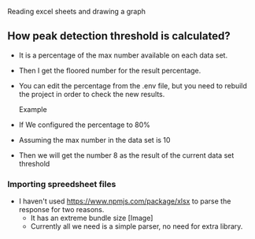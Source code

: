 Reading excel sheets and drawing a graph

## How peak detection threshold is calculated?

- It is a percentage of the max number available on each data set.
- Then I get the floored number for the result percentage.
- You can edit the percentage from the .env file, but you need to rebuild the project in order to check the new results.

  Example

- If We configured the percentage to 80%
- Assuming the max number in the data set is 10
- Then we will get the number 8 as the result of the current data set threshold

### Importing spreedsheet files

- I haven't used https://www.npmjs.com/package/xlsx to parse the response for two reasons.
  - It has an extreme bundle size [Image]
  - Currently all we need is a simple parser, no need for extra library.
